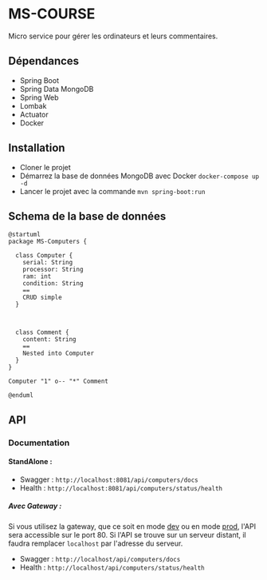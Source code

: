 # MS-COURSE

Micro service pour gérer les ordinateurs et leurs commentaires.

## Dépendances

- Spring Boot
- Spring Data MongoDB
- Spring Web
- Lombak
- Actuator
- Docker

## Installation

- Cloner le projet
- Démarrez la base de données MongoDB avec Docker `docker-compose up -d`
- Lancer le projet avec la commande `mvn spring-boot:run`

## Schema de la base de données

```plantuml
@startuml
package MS-Computers {
  
  class Computer {
    serial: String
    processor: String
    ram: int
    condition: String
    ==
    CRUD simple
  }
  
  
  
  class Comment {
    content: String
    ==
    Nested into Computer
  }
}

Computer "1" o-- "*" Comment

@enduml
```

## API

### Documentation

#### StandAlone :

- Swagger : `http://localhost:8081/api/computers/docs`
- Health : `http://localhost:8081/api/computers/status/health`


##### Avec Gateway :

Si vous utilisez la gateway, que ce soit en mode [dev](https://github.com/Admiralis/dev_stack) ou en mode [prod](https://github.com/Admiralis/admiralis), l'API sera accessible sur le port 80.
Si l'API se trouve sur un serveur distant, il faudra remplacer `localhost` par l'adresse du serveur.

- Swagger : `http://localhost/api/computers/docs`
- Health : `http://localhost/api/computers/status/health`